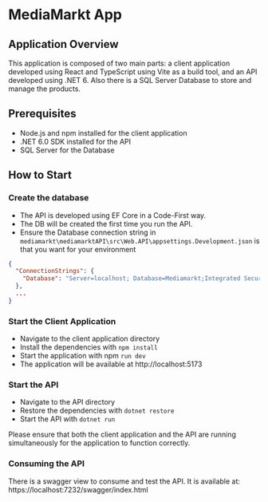 # MediaMarkt App
## Application Overview
This application is composed of two main parts: a client application developed using React and TypeScript using Vite as a build tool, and an API developed using .NET 6. Also there is a SQL Server Database to store and manage the products.

## Prerequisites
* Node.js and npm installed for the client application
* .NET 6.0 SDK installed for the API
* SQL Server for the Database

## How to Start
### Create the database
* The API is developed using EF Core in a Code-First way.
* The DB will be created the first time you run the API.
* Ensure the Database connection string in ```mediamarkt\mediamarktAPI\src\Web.API\appsettings.Development.json``` is that you want for your environment
```json
{
  "ConnectionStrings": {
    "Database": "Server=localhost; Database=Mediamarkt;Integrated Security=True;TrustServerCertificate=True;"
  },
  ...
}
```
### Start the Client Application
* Navigate to the client application directory
* Install the dependencies with ```npm install```
* Start the application with npm ```run dev```
* The application will be available at http://localhost:5173
### Start the API
* Navigate to the API directory
* Restore the dependencies with ```dotnet restore```
* Start the API with ```dotnet run```
 
Please ensure that both the client application and the API are running simultaneously for the application to function correctly.

### Consuming the API
There is a swagger view to consume and test the API.
It is available at: https://localhost:7232/swagger/index.html